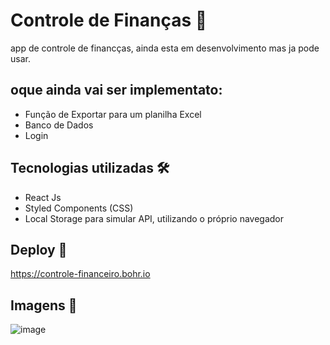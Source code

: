 # Controle de Finanças 🧾
 app de controle de financças, ainda esta em desenvolvimento mas ja pode usar.
  
## oque ainda vai ser implementato:
- Função de Exportar para um planilha Excel
- Banco de Dados 
- Login 


## Tecnologias utilizadas 🛠
- React Js 
- Styled Components (CSS) 
- Local Storage para simular API, utilizando o próprio navegador



## Deploy 🔗
https://controle-financeiro.bohr.io


## Imagens 📸
![image](https://user-images.githubusercontent.com/35054595/191409226-2368e057-ad9e-45e9-8648-f19780b8f6be.png)



